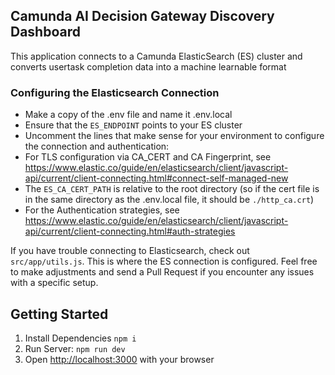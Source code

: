 ## Camunda AI Decision Gateway Discovery Dashboard

This application connects to a Camunda ElasticSearch (ES) cluster and converts usertask completion data into a machine learnable format

### Configuring the Elasticsearch Connection

- Make a copy of the .env file and name it .env.local
- Ensure that the `ES_ENDPOINT` points to your ES cluster
- Uncomment the lines that make sense for your environment to configure the connection and authentication:
- For TLS configuration via CA_CERT and CA Fingerprint, see https://www.elastic.co/guide/en/elasticsearch/client/javascript-api/current/client-connecting.html#connect-self-managed-new
- The `ES_CA_CERT_PATH` is relative to the root directory (so if the cert file is in the same directory as the .env.local file, it should be `./http_ca.crt`)
- For the Authentication strategies, see https://www.elastic.co/guide/en/elasticsearch/client/javascript-api/current/client-connecting.html#auth-strategies

If you have trouble connecting to Elasticsearch, check out `src/app/utils.js`. This is where the ES connection is configured. Feel free to make adjustments and send a Pull Request if you encounter any issues with a specific setup.

## Getting Started

1. Install Dependencies `npm i`
2. Run Server: `npm run dev`
3. Open [http://localhost:3000](http://localhost:3000) with your browser
